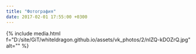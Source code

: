 ```yaml
---
title: "Фотография"
date: 2017-02-01 17:55:00 +0300
---
```



{% include media.html f="D:/site/GiT/whiteldragon.github.io/assets/vk_photos/2/nIZQ-kDOZrQ.jpg" alt="" %}

